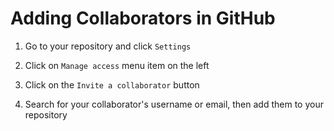 # Adding Collaborators in GitHub

1. Go to your repository and click ```Settings```

2. Click on ```Manage access``` menu item on the left

3. Click on the ```Invite a collaborator``` button

4. Search for your collaborator's username or email, then add them to your
repository
